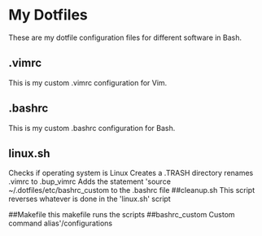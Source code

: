 # My Dotfiles
These are my dotfile configuration files for different software in Bash.
## .vimrc
This is my custom .vimrc configuration for Vim.
## .bashrc
This is my custom .bashrc configuration for Bash.
## linux.sh
Checks if operating system is Linux
Creates a .TRASH directory
renames .vimrc to .bup_vimrc
Adds the statement 'source ~/.dotfiles/etc/bashrc_custom to the .bashrc file
##cleanup.sh
This script reverses whatever is done in the 'linux.sh' script

##Makefile
this makefile runs the scripts
##bashrc_custom
Custom command alias'/configurations
